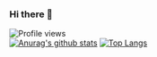 ### Hi there 👋

![Profile views](https://gpvc.arturio.dev/fatihis)
</br>
[![Anurag's github stats](https://github-readme-stats.vercel.app/api?username=fatihis)](https://github.com/anuraghazra/github-readme-stats)
[![Top Langs](https://github-readme-stats.vercel.app/api/top-langs/?username=fatihis)](https://github.com/anuraghazra/github-readme-stats)
